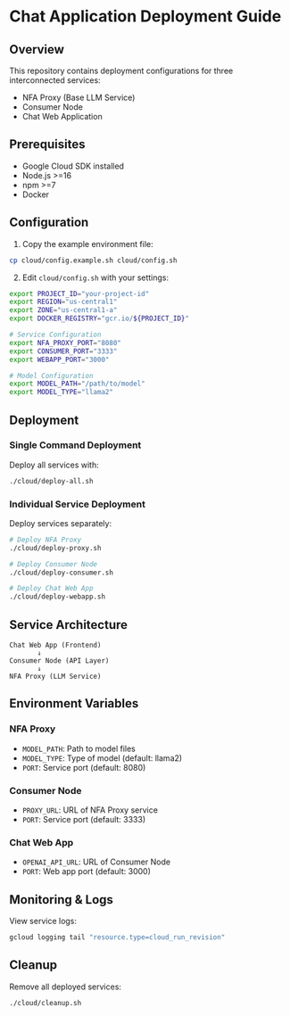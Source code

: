 # Chat Application Deployment Guide

## Overview
This repository contains deployment configurations for three interconnected services:
- NFA Proxy (Base LLM Service)
- Consumer Node
- Chat Web Application

## Prerequisites
- Google Cloud SDK installed
- Node.js >=16
- npm >=7
- Docker

## Configuration

1. Copy the example environment file:
```bash
cp cloud/config.example.sh cloud/config.sh
```

2. Edit `cloud/config.sh` with your settings:
```bash
export PROJECT_ID="your-project-id"
export REGION="us-central1"
export ZONE="us-central1-a"
export DOCKER_REGISTRY="gcr.io/${PROJECT_ID}"

# Service Configuration
export NFA_PROXY_PORT="8080"
export CONSUMER_PORT="3333"
export WEBAPP_PORT="3000"

# Model Configuration
export MODEL_PATH="/path/to/model"
export MODEL_TYPE="llama2"
```

## Deployment

### Single Command Deployment
Deploy all services with:
```bash
./cloud/deploy-all.sh
```

### Individual Service Deployment
Deploy services separately:
```bash
# Deploy NFA Proxy
./cloud/deploy-proxy.sh

# Deploy Consumer Node
./cloud/deploy-consumer.sh

# Deploy Chat Web App
./cloud/deploy-webapp.sh
```

## Service Architecture

```
Chat Web App (Frontend)
       ↓
Consumer Node (API Layer)
       ↓
NFA Proxy (LLM Service)
```

## Environment Variables

### NFA Proxy
- `MODEL_PATH`: Path to model files
- `MODEL_TYPE`: Type of model (default: llama2)
- `PORT`: Service port (default: 8080)

### Consumer Node
- `PROXY_URL`: URL of NFA Proxy service
- `PORT`: Service port (default: 3333)

### Chat Web App
- `OPENAI_API_URL`: URL of Consumer Node
- `PORT`: Web app port (default: 3000)

## Monitoring & Logs

View service logs:
```bash
gcloud logging tail "resource.type=cloud_run_revision"
```

## Cleanup

Remove all deployed services:
```bash
./cloud/cleanup.sh
```
